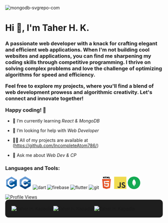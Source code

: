 ![mongodb-svgrepo-com](https://github.com/user-attachments/assets/7e512119-5ccf-4d9e-b90b-1d25263b0356)<h1 align="left">Hi 👋, I'm Taher H. K.</h1>
<h3 align="left">A passionate web developer with a knack for crafting elegant and efficient web applications. When I'm not building cool websites and applications, you can find me sharpening my coding skills through competitive programming. I thrive on solving complex problems and love the challenge of optimizing algorithms for speed and efficiency.

Feel free to explore my projects, where you'll find a blend of web development prowess and algorithmic creativity. Let's connect and innovate together!

Happy coding! 🚀</h3>

- 🌱 I’m currently learning *React & MongoDB*

- 🤝 I’m looking for help with *Web Developer*

- 👨‍💻 All of my projects are available at (https://github.com/IncompleteAtom786/)

- 💬 Ask me about *Web Dev & CP*

</p>

<h3 align="left">Languages and Tools:</h3>

<p align="left">  <img src="https://raw.githubusercontent.com/devicons/devicon/master/icons/c/c-original.svg" alt="c" width="40" height="40"/> 
  <img src="https://raw.githubusercontent.com/devicons/devicon/master/icons/cplusplus/cplusplus-original.svg" alt="cplusplus" width="40" height="40"/> 
  <img src="https://www.vectorlogo.zone/logos/dartlang/dartlang-icon.svg" alt="dart" width="40" height="40"/> 
  <img src="https://www.vectorlogo.zone/logos/firebase/firebase-icon.svg" alt="firebase" width="40" height="40"/> 
  <img src="https://www.vectorlogo.zone/logos/flutterio/flutterio-icon.svg" alt="flutter" width="40" height="40"/> 
  <img src="https://www.vectorlogo.zone/logos/git-scm/git-scm-icon.svg" alt="git" width="40" height="40"/> 
  <img src="https://raw.githubusercontent.com/devicons/devicon/master/icons/html5/html5-original-wordmark.svg" alt="html5" width="40" height="40"/> 
  <img src="https://raw.githubusercontent.com/devicons/devicon/master/icons/javascript/javascript-original.svg" alt="javascript" width="40" height="40"/> 
  
<svg width="40" height="40" viewBox="0 0 1024 1024" xmlns="http://www.w3.org/2000/svg">
   <circle cx="512" cy="512" r="512" style="fill:#13aa52"/>
   <path d="M648.86 449.44c-32.34-142.73-108.77-189.66-117-207.59-9-12.65-18.12-35.15-18.12-35.15-.15-.38-.39-1.05-.67-1.7-.93 12.65-1.41 17.53-13.37 30.29-18.52 14.48-113.54 94.21-121.27 256.37-7.21 151.24 109.25 241.36 125 252.85l1.79 1.27v-.11c.1.76 5 36 8.44 73.34H526a726.68 726.68 0 0 1 13-78.53l1-.65a204.48 204.48 0 0 0 20.11-16.45l.72-.65c33.48-30.93 93.67-102.47 93.08-216.53a347.07 347.07 0 0 0-5.05-56.76zM512.35 659.12s0-212.12 7-212.08c5.46 0 12.53 273.61 12.53 273.61-9.72-1.17-19.53-45.03-19.53-61.53z" style="fill:#fff"/>
</svg>

</p>

<!-- Profile Views Badge -->
<img src="https://komarev.com/ghpvc/?username=IncompleteAtom786&color=blueviolet" alt="Profile Views">

<div style="background-color: #1e1e1e; padding: 20px; border-radius: 10px;">
  
  <!-- GitHub Stats -->
  <img src="https://github-readme-stats.vercel.app/api?username=IncompleteAtom786&show_icons=true&locale=en&theme=tokyonight" alt="Taher H. Kapadia" height="195" />
  
  <!-- Top Languages -->
  <img src="https://github-readme-stats.vercel.app/api/top-langs?username=IncompleteAtom786&show_icons=true&locale=en&layout=compact&theme=tokyonight" alt="Taher h. Kapadia" height="195" />

  <!-- GitHub Profile Trophy -->
  <a href="https://github.com/ryo-ma/github-profile-trophy">
    <img src="https://github-profile-trophy.vercel.app/?username=IncompleteAtom786&theme=dracula&margin-w=15&margin-h=15" alt="Taher H. Kapadia" height="195" />
  </a>

</div>
